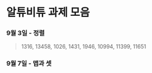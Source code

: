 # 알튜비튜 과제 모음
  ### 9월 3일 - 정렬
  >1316, 13458, 1026, 1431, 1946, 10994, 11399, 11651
  ### 9월 7일 - 맵과 셋
